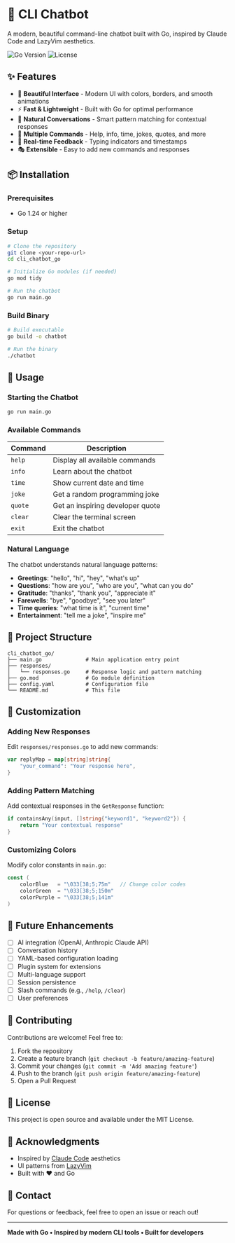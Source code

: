 # 🤖 CLI Chatbot

A modern, beautiful command-line chatbot built with Go, inspired by Claude Code and LazyVim aesthetics.

![Go Version](https://img.shields.io/badge/Go-1.24-00ADD8?style=flat&logo=go)
![License](https://img.shields.io/badge/license-MIT-blue.svg)

## ✨ Features

- 🎨 **Beautiful Interface** - Modern UI with colors, borders, and smooth animations
- ⚡ **Fast & Lightweight** - Built with Go for optimal performance
- 💬 **Natural Conversations** - Smart pattern matching for contextual responses
- 🎯 **Multiple Commands** - Help, info, time, jokes, quotes, and more
- 🔄 **Real-time Feedback** - Typing indicators and timestamps
- 🎭 **Extensible** - Easy to add new commands and responses

## 📦 Installation

### Prerequisites
- Go 1.24 or higher

### Setup
```bash
# Clone the repository
git clone <your-repo-url>
cd cli_chatbot_go

# Initialize Go modules (if needed)
go mod tidy

# Run the chatbot
go run main.go
```

### Build Binary
```bash
# Build executable
go build -o chatbot

# Run the binary
./chatbot
```

## 🚀 Usage

### Starting the Chatbot
```bash
go run main.go
```

### Available Commands

| Command | Description |
|---------|-------------|
| `help` | Display all available commands |
| `info` | Learn about the chatbot |
| `time` | Show current date and time |
| `joke` | Get a random programming joke |
| `quote` | Get an inspiring developer quote |
| `clear` | Clear the terminal screen |
| `exit` | Exit the chatbot |

### Natural Language

The chatbot understands natural language patterns:

- **Greetings**: "hello", "hi", "hey", "what's up"
- **Questions**: "how are you", "who are you", "what can you do"
- **Gratitude**: "thanks", "thank you", "appreciate it"
- **Farewells**: "bye", "goodbye", "see you later"
- **Time queries**: "what time is it", "current time"
- **Entertainment**: "tell me a joke", "inspire me"

## 📁 Project Structure

```
cli_chatbot_go/
├── main.go              # Main application entry point
├── responses/
│   └── responses.go     # Response logic and pattern matching
├── go.mod               # Go module definition
├── config.yaml          # Configuration file
└── README.md            # This file
```

## 🎨 Customization

### Adding New Responses

Edit `responses/responses.go` to add new commands:

```go
var replyMap = map[string]string{
    "your_command": "Your response here",
}
```

### Adding Pattern Matching

Add contextual responses in the `GetResponse` function:

```go
if containsAny(input, []string{"keyword1", "keyword2"}) {
    return "Your contextual response"
}
```

### Customizing Colors

Modify color constants in `main.go`:

```go
const (
    colorBlue   = "\033[38;5;75m"   // Change color codes
    colorGreen  = "\033[38;5;150m"
    colorPurple = "\033[38;5;141m"
)
```

## 🔮 Future Enhancements

- [ ] AI integration (OpenAI, Anthropic Claude API)
- [ ] Conversation history
- [ ] YAML-based configuration loading
- [ ] Plugin system for extensions
- [ ] Multi-language support
- [ ] Session persistence
- [ ] Slash commands (e.g., `/help`, `/clear`)
- [ ] User preferences

## 🤝 Contributing

Contributions are welcome! Feel free to:

1. Fork the repository
2. Create a feature branch (`git checkout -b feature/amazing-feature`)
3. Commit your changes (`git commit -m 'Add amazing feature'`)
4. Push to the branch (`git push origin feature/amazing-feature`)
5. Open a Pull Request

## 📝 License

This project is open source and available under the MIT License.

## 🙏 Acknowledgments

- Inspired by [Claude Code](https://www.anthropic.com/) aesthetics
- UI patterns from [LazyVim](https://www.lazyvim.org/)
- Built with ❤️ and Go

## 📧 Contact

For questions or feedback, feel free to open an issue or reach out!

---

**Made with Go • Inspired by modern CLI tools • Built for developers**